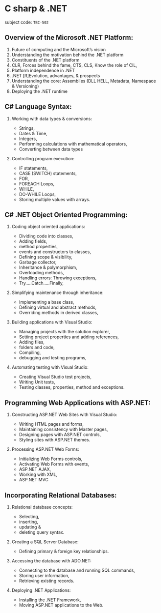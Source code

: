 # C sharp & .NET

subject code: `TBC-502`


##	Overview of the Microsoft .NET Platform: 

1.	Future of computing and the Microsoft’s vision
2.	Understanding the motivation behind the .NET platform 
3.	Constituents of the .NET platform
4.	CLR, Forces behind the fame, CTS, CLS, Know the role of CIL,  
5.	Platform independence in .NET 
6.	.NET [R]Evolution, advantages, & prospects 
7.	Understanding the core: Assemblies (DLL HELL, Metadata, Namespace & Versioning) 
8.	Deploying the .NET runtime



##	C# Language Syntax: 

1.	Working with data types & conversions: 
	*	Strings, 
	*	Dates & Time, 
	*	Integers, 
	*	Performing calculations with mathematical operators, 
	*	Converting between data types

2.	Controlling program execution: 
	*	IF statements, 
	*	CASE (SWITCH) statements, 
	*	FOR, 
	*	FOREACH Loops, 
	*	WHILE, 
	*	DO-WHILE Loops, 
	*	Storing multiple values with arrays.



##	C# .NET Object Oriented Programming:

1.	Coding object oriented applications: 
	*	Dividing code into classes, 
	*	Adding fields, 
	*	method properties, 
	*	events and constructors to classes, 
	*	Defining scope & visibility, 
	*	Garbage collector, 
	*	Inheritance & polymorphism, 
	*	Overloading methods, 
	*	Handling errors: Throwing exceptions, 
	*	Try…..Catch…..Finally, 

2.	Simplifying maintenance through inheritance: 
	*	Implementing a base class, 
	*	Defining virtual and abstract methods, 
	*	Overriding methods in derived classes, 

3.	Building applications with Visual Studio:  
	*	Managing projects with the solution explorer, 
	*	Setting project properties and adding references, 
	*	Adding files, 
	*	folders and code, 
	*	Compiling, 
	*	debugging and testing programs,

4.	Automating testing with Visual Studio: 
	*	Creating Visual Studio test projects, 
	*	Writing Unit tests, 
	*	Testing classes, properties, method and exceptions.



##	Programming Web Applications with ASP.NET: 

1.	Constructing ASP.NET Web Sites with Visual Studio: 
	*	Writing HTML pages and forms, 
	*	Maintaining consistency with Master pages, 
	*	Designing pages with ASP.NET controls, 
	*	Styling sites with ASP.NET themes. 

2.	Processing ASP.NET Web Forms: 
	*	Initializing Web Forms controls, 
	*	Activating Web Forms with events, 
	*	ASP.NET AJAX, 
	*	Working with XML, 
	*	ASP.NET MVC



##	Incorporating Relational Databases: 

1.	Relational database concepts: 
	*	Selecting, 
	*	inserting, 
	*	updating & 
	*	deleting query syntax. 

2.	Creating a SQL Server Database: 
	*	Defining primary & foreign key relationships. 

3.	Accessing the database with ADO.NET: 
	*	Connecting to the database and running SQL commands, 
	*	Storing user information, 
	*	Retrieving existing records. 

4.	Deploying .NET Applications: 
	*	Installing the .NET Framework, 
	*	Moving ASP.NET applications to the Web.





